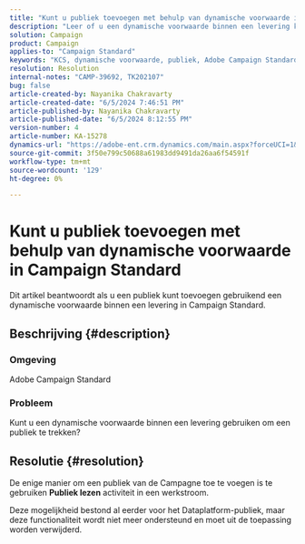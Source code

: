 ```yaml
---
title: "Kunt u publiek toevoegen met behulp van dynamische voorwaarde in Campaign Standard?"
description: "Leer of u een dynamische voorwaarde binnen een levering kunt gebruiken om een publiek in Adobe Campaign Standard te trekken."
solution: Campaign
product: Campaign
applies-to: "Campaign Standard"
keywords: "KCS, dynamische voorwaarde, publiek, Adobe Campaign Standard, Veelgestelde vragen"
resolution: Resolution
internal-notes: "CAMP-39692, TK202107"
bug: false
article-created-by: Nayanika Chakravarty
article-created-date: "6/5/2024 7:46:51 PM"
article-published-by: Nayanika Chakravarty
article-published-date: "6/5/2024 8:12:55 PM"
version-number: 4
article-number: KA-15278
dynamics-url: "https://adobe-ent.crm.dynamics.com/main.aspx?forceUCI=1&pagetype=entityrecord&etn=knowledgearticle&id=f6eaea54-7423-ef11-840b-6045bd006b25"
source-git-commit: 3f50e799c50688a61983dd9491da26aa6f54591f
workflow-type: tm+mt
source-wordcount: '129'
ht-degree: 0%

---
```


# Kunt u publiek toevoegen met behulp van dynamische voorwaarde in Campaign Standard


Dit artikel beantwoordt als u een publiek kunt toevoegen gebruikend een dynamische voorwaarde binnen een levering in Campaign Standard.

## Beschrijving {#description}


### <b>Omgeving</b>

Adobe Campaign Standard

### <b>Probleem</b>

Kunt u een dynamische voorwaarde binnen een levering gebruiken om een publiek te trekken?


## Resolutie {#resolution}


De enige manier om een publiek van de Campagne toe te voegen is te gebruiken <b>Publiek lezen</b> activiteit in een werkstroom.

Deze mogelijkheid bestond al eerder voor het Dataplatform-publiek, maar deze functionaliteit wordt niet meer ondersteund en moet uit de toepassing worden verwijderd.
